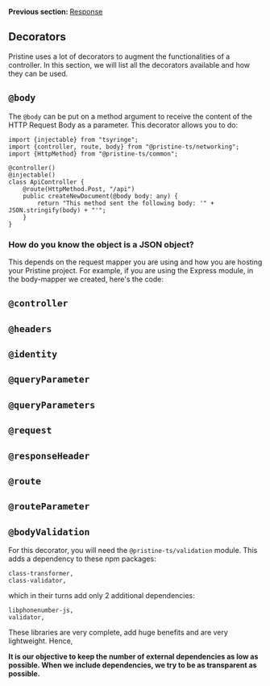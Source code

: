 <p>
   <strong>Previous section: </strong> <a href="docs/getting-started/02-controllers/03.response.md">Response</a>
</p>


Decorators
-------

Pristine uses a lot of decorators to augment the functionalities of a controller. In this section, we will list all the decorators available and how they can be used.

## `@body`
The `@body` can be put on a method argument to receive the content of the HTTP Request Body as a parameter. This decorator allows you to do:

```
import {injectable} from "tsyringe";
import {controller, route, body} from "@pristine-ts/networking";
import {HttpMethod} from "@pristine-ts/common";

@controller()
@injectable()
class ApiController {
    @route(HttpMethod.Post, "/api")  
    public createNewDocument(@body body: any) {
        return "This method sent the following body: '" + JSON.stringify(body) + "'";
    }
}
```

### How do you know the object is a JSON object?
This depends on the request mapper you are using and how you are hosting your Pristine project. For example, if you are using the Express module, in the body-mapper we created, here's the code:




## `@controller`

## `@headers`

## `@identity`

## `@queryParameter`

## `@queryParameters`

## `@request`

## `@responseHeader`

## `@route`

## `@routeParameter`

## `@bodyValidation`
For this decorator, you will need the `@pristine-ts/validation` module. This adds a dependency to these npm packages: 
```
class-transformer,
class-validator,
```

which in their turns add only 2 additional dependencies:

```
libphonenumber-js,
validator,
```

These libraries are very complete, add huge benefits and are very lightweight. Hence, 

**It is our objective to keep the number of external dependencies as low as possible. When we include dependencies, we try to be as transparent as possible.** 